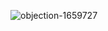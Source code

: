 ![objection-1659727](https://user-images.githubusercontent.com/70166153/124831684-f7f05580-df51-11eb-80de-a632de7bc51b.gif)
